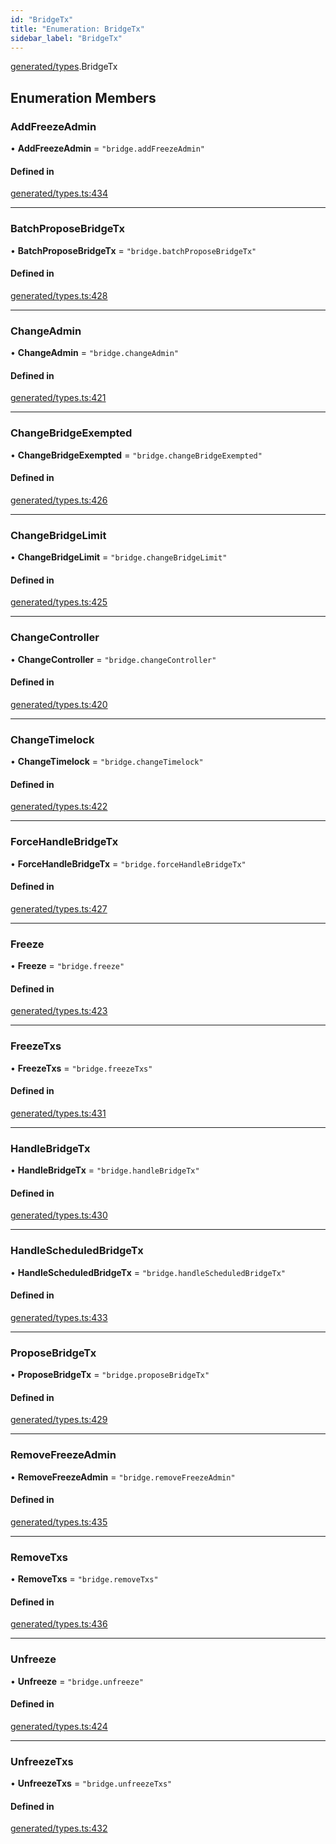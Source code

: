```yaml
---
id: "BridgeTx"
title: "Enumeration: BridgeTx"
sidebar_label: "BridgeTx"
---
```


[generated/types](../../../../modules/Generated/Types/Types.md).BridgeTx

## Enumeration Members

### AddFreezeAdmin

• **AddFreezeAdmin** = ``"bridge.addFreezeAdmin"``

#### Defined in

[generated/types.ts:434](https://github.com/PolymeshAssociation/polymesh-sdk/blob/95e180d28/src/generated/types.ts#L434)

___

### BatchProposeBridgeTx

• **BatchProposeBridgeTx** = ``"bridge.batchProposeBridgeTx"``

#### Defined in

[generated/types.ts:428](https://github.com/PolymeshAssociation/polymesh-sdk/blob/95e180d28/src/generated/types.ts#L428)

___

### ChangeAdmin

• **ChangeAdmin** = ``"bridge.changeAdmin"``

#### Defined in

[generated/types.ts:421](https://github.com/PolymeshAssociation/polymesh-sdk/blob/95e180d28/src/generated/types.ts#L421)

___

### ChangeBridgeExempted

• **ChangeBridgeExempted** = ``"bridge.changeBridgeExempted"``

#### Defined in

[generated/types.ts:426](https://github.com/PolymeshAssociation/polymesh-sdk/blob/95e180d28/src/generated/types.ts#L426)

___

### ChangeBridgeLimit

• **ChangeBridgeLimit** = ``"bridge.changeBridgeLimit"``

#### Defined in

[generated/types.ts:425](https://github.com/PolymeshAssociation/polymesh-sdk/blob/95e180d28/src/generated/types.ts#L425)

___

### ChangeController

• **ChangeController** = ``"bridge.changeController"``

#### Defined in

[generated/types.ts:420](https://github.com/PolymeshAssociation/polymesh-sdk/blob/95e180d28/src/generated/types.ts#L420)

___

### ChangeTimelock

• **ChangeTimelock** = ``"bridge.changeTimelock"``

#### Defined in

[generated/types.ts:422](https://github.com/PolymeshAssociation/polymesh-sdk/blob/95e180d28/src/generated/types.ts#L422)

___

### ForceHandleBridgeTx

• **ForceHandleBridgeTx** = ``"bridge.forceHandleBridgeTx"``

#### Defined in

[generated/types.ts:427](https://github.com/PolymeshAssociation/polymesh-sdk/blob/95e180d28/src/generated/types.ts#L427)

___

### Freeze

• **Freeze** = ``"bridge.freeze"``

#### Defined in

[generated/types.ts:423](https://github.com/PolymeshAssociation/polymesh-sdk/blob/95e180d28/src/generated/types.ts#L423)

___

### FreezeTxs

• **FreezeTxs** = ``"bridge.freezeTxs"``

#### Defined in

[generated/types.ts:431](https://github.com/PolymeshAssociation/polymesh-sdk/blob/95e180d28/src/generated/types.ts#L431)

___

### HandleBridgeTx

• **HandleBridgeTx** = ``"bridge.handleBridgeTx"``

#### Defined in

[generated/types.ts:430](https://github.com/PolymeshAssociation/polymesh-sdk/blob/95e180d28/src/generated/types.ts#L430)

___

### HandleScheduledBridgeTx

• **HandleScheduledBridgeTx** = ``"bridge.handleScheduledBridgeTx"``

#### Defined in

[generated/types.ts:433](https://github.com/PolymeshAssociation/polymesh-sdk/blob/95e180d28/src/generated/types.ts#L433)

___

### ProposeBridgeTx

• **ProposeBridgeTx** = ``"bridge.proposeBridgeTx"``

#### Defined in

[generated/types.ts:429](https://github.com/PolymeshAssociation/polymesh-sdk/blob/95e180d28/src/generated/types.ts#L429)

___

### RemoveFreezeAdmin

• **RemoveFreezeAdmin** = ``"bridge.removeFreezeAdmin"``

#### Defined in

[generated/types.ts:435](https://github.com/PolymeshAssociation/polymesh-sdk/blob/95e180d28/src/generated/types.ts#L435)

___

### RemoveTxs

• **RemoveTxs** = ``"bridge.removeTxs"``

#### Defined in

[generated/types.ts:436](https://github.com/PolymeshAssociation/polymesh-sdk/blob/95e180d28/src/generated/types.ts#L436)

___

### Unfreeze

• **Unfreeze** = ``"bridge.unfreeze"``

#### Defined in

[generated/types.ts:424](https://github.com/PolymeshAssociation/polymesh-sdk/blob/95e180d28/src/generated/types.ts#L424)

___

### UnfreezeTxs

• **UnfreezeTxs** = ``"bridge.unfreezeTxs"``

#### Defined in

[generated/types.ts:432](https://github.com/PolymeshAssociation/polymesh-sdk/blob/95e180d28/src/generated/types.ts#L432)
